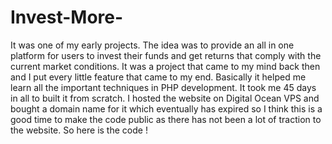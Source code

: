 # Invest-More-
It was one of my early projects. The idea was to provide an all in one platform for users to invest their funds and get returns  that comply with the current market conditions. It was a project that came to my mind back then and I put every little feature that came to my end. Basically it helped me learn all the important techniques in PHP development.
It took me 45 days in all to built it from scratch. I hosted the website on Digital Ocean VPS and bought a domain name for it which eventually has expired so I think this is a good time to make the code public as there has not been a lot of traction to the website. So here is the code !
